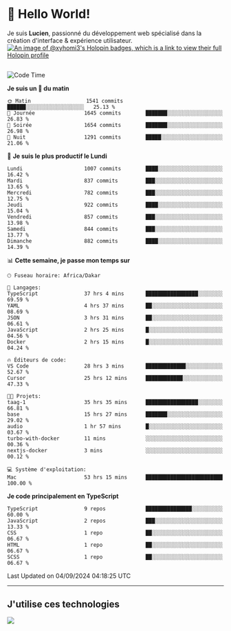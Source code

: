 # 👋 Hello World!

Je suis **Lucien**, passionné du développement web spécialisé dans la création d'interface & expérience utilisateur.
[![An image of @xyhomi3's Holopin badges, which is a link to view their full Holopin profile](https://holopin.me/xyhomi3)](https://holopin.io/@xyhomi3)

##

<!--START_SECTION:waka-->
![Code Time](http://img.shields.io/badge/Code%20Time-1%2C967%20hrs%2049%20mins-blue)

**Je suis un 🐤 du matin** 

```text
🌞 Matin                  1541 commits        ██████░░░░░░░░░░░░░░░░░░░   25.13 % 
🌆 Journée                1645 commits        ███████░░░░░░░░░░░░░░░░░░   26.83 % 
🌃 Soirée                 1654 commits        ███████░░░░░░░░░░░░░░░░░░   26.98 % 
🌙 Nuit                   1291 commits        █████░░░░░░░░░░░░░░░░░░░░   21.06 % 
```
📅 **Je suis le plus productif le Lundi** 

```text
Lundi                    1007 commits        ████░░░░░░░░░░░░░░░░░░░░░   16.42 % 
Mardi                    837 commits         ███░░░░░░░░░░░░░░░░░░░░░░   13.65 % 
Mercredi                 782 commits         ███░░░░░░░░░░░░░░░░░░░░░░   12.75 % 
Jeudi                    922 commits         ████░░░░░░░░░░░░░░░░░░░░░   15.04 % 
Vendredi                 857 commits         ███░░░░░░░░░░░░░░░░░░░░░░   13.98 % 
Samedi                   844 commits         ███░░░░░░░░░░░░░░░░░░░░░░   13.77 % 
Dimanche                 882 commits         ████░░░░░░░░░░░░░░░░░░░░░   14.39 % 
```


📊 **Cette semaine, je passe mon temps sur** 

```text
🕑︎ Fuseau horaire: Africa/Dakar

💬 Langages: 
TypeScript               37 hrs 4 mins       █████████████████░░░░░░░░   69.59 % 
YAML                     4 hrs 37 mins       ██░░░░░░░░░░░░░░░░░░░░░░░   08.69 % 
JSON                     3 hrs 31 mins       ██░░░░░░░░░░░░░░░░░░░░░░░   06.61 % 
JavaScript               2 hrs 25 mins       █░░░░░░░░░░░░░░░░░░░░░░░░   04.56 % 
Docker                   2 hrs 15 mins       █░░░░░░░░░░░░░░░░░░░░░░░░   04.24 % 

🔥 Éditeurs de code: 
VS Code                  28 hrs 3 mins       █████████████░░░░░░░░░░░░   52.67 % 
Cursor                   25 hrs 12 mins      ████████████░░░░░░░░░░░░░   47.33 % 

🐱‍💻 Projets: 
taag-1                   35 hrs 35 mins      █████████████████░░░░░░░░   66.81 % 
base                     15 hrs 27 mins      ███████░░░░░░░░░░░░░░░░░░   29.02 % 
audio                    1 hr 57 mins        █░░░░░░░░░░░░░░░░░░░░░░░░   03.67 % 
turbo-with-docker        11 mins             ░░░░░░░░░░░░░░░░░░░░░░░░░   00.36 % 
nextjs-docker            3 mins              ░░░░░░░░░░░░░░░░░░░░░░░░░   00.12 % 

💻 Système d'exploitation: 
Mac                      53 hrs 15 mins      █████████████████████████   100.00 % 
```

**Je code principalement en TypeScript** 

```text
TypeScript               9 repos             ███████████████░░░░░░░░░░   60.00 % 
JavaScript               2 repos             ███░░░░░░░░░░░░░░░░░░░░░░   13.33 % 
CSS                      1 repo              ██░░░░░░░░░░░░░░░░░░░░░░░   06.67 % 
HTML                     1 repo              ██░░░░░░░░░░░░░░░░░░░░░░░   06.67 % 
SCSS                     1 repo              ██░░░░░░░░░░░░░░░░░░░░░░░   06.67 % 
```




 Last Updated on 04/09/2024 04:18:25 UTC
<!--END_SECTION:waka-->
---

## J'utilise ces technologies

<p align="left">
  <a href="https://skillicons.dev">
    <img src="https://skillicons.dev/icons?i=ts,js,md,scss,tailwind,react,docker,express,astro,vite,nextjs,vercel,figma,ableton" />
  </a>
</p>


